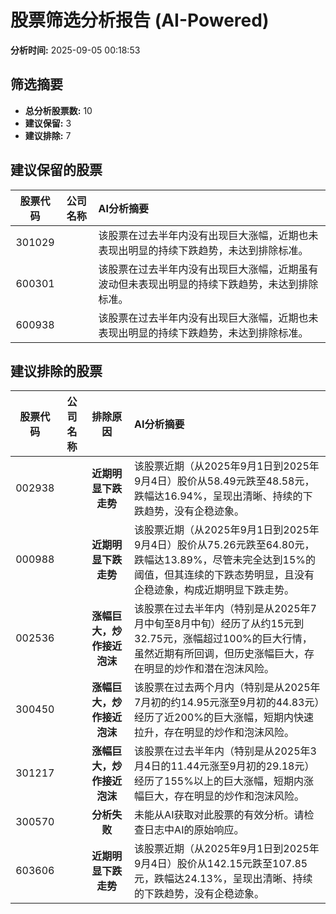 # 股票筛选分析报告 (AI-Powered)

**分析时间:** 2025-09-05 00:18:53

## 筛选摘要

- **总分析股票数:** 10
- **建议保留:** 3
- **建议排除:** 7

## 建议保留的股票

| 股票代码 | 公司名称 | AI分析摘要 |
|:---:|:---:|:---|
| 301029 |  | 该股票在过去半年内没有出现巨大涨幅，近期也未表现出明显的持续下跌趋势，未达到排除标准。 |
| 600301 |  | 该股票在过去半年内没有出现巨大涨幅，近期虽有波动但未表现出明显的持续下跌趋势，未达到排除标准。 |
| 600938 |  | 该股票在过去半年内没有出现巨大涨幅，近期也未表现出明显的持续下跌趋势，未达到排除标准。 |

## 建议排除的股票

| 股票代码 | 公司名称 | 排除原因 | AI分析摘要 |
|:---:|:---:|:---:|:---|
| 002938 |  | **近期明显下跌走势** | 该股票近期（从2025年9月1日到2025年9月4日）股价从58.49元跌至48.58元，跌幅达16.94%，呈现出清晰、持续的下跌趋势，没有企稳迹象。 |
| 000988 |  | **近期明显下跌走势** | 该股票近期（从2025年9月1日到2025年9月4日）股价从75.26元跌至64.80元，跌幅达13.89%，尽管未完全达到15%的阈值，但其连续的下跌态势明显，且没有企稳迹象，构成近期明显下跌走势。 |
| 002536 |  | **涨幅巨大，炒作接近泡沫** | 该股票在过去半年内（特别是从2025年7月中旬至8月中旬）经历了从约15元到32.75元，涨幅超过100%的巨大行情，虽然近期有所回调，但历史涨幅巨大，存在明显的炒作和潜在泡沫风险。 |
| 300450 |  | **涨幅巨大，炒作接近泡沫** | 该股票在过去两个月内（特别是从2025年7月初的约14.95元涨至9月初的44.83元）经历了近200%的巨大涨幅，短期内快速拉升，存在明显的炒作和泡沫风险。 |
| 301217 |  | **涨幅巨大，炒作接近泡沫** | 该股票在过去半年内（特别是从2025年3月4日的11.44元涨至9月初的29.18元）经历了155%以上的巨大涨幅，短期内涨幅巨大，存在明显的炒作和泡沫风险。 |
| 300570 |  | **分析失败** | 未能从AI获取对此股票的有效分析。请检查日志中AI的原始响应。 |
| 603606 |  | **近期明显下跌走势** | 该股票近期（从2025年9月1日到2025年9月4日）股价从142.15元跌至107.85元，跌幅达24.13%，呈现出清晰、持续的下跌趋势，没有企稳迹象。 |
